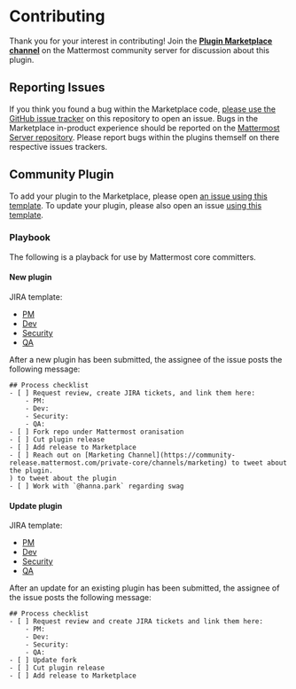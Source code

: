 # Contributing

Thank you for your interest in contributing! Join the [**Plugin Marketplace channel**](https://community.mattermost.com/core/channels/plugins-marketplace) on the Mattermost community server for discussion about this plugin.

## Reporting Issues

If you think you found a bug within the Marketplace code, [please use the GitHub issue tracker](https://github.com/mattermost/mattermost-marketplace/labels/issues/new) on this repository to open an issue. Bugs in the Marketplace in-product experience should be reported on the [Mattermost Server repository](https://github.com/mattermost/mattermost-server/issues/new). Please report bugs within the plugins themself on there respective issues trackers.

## Community Plugin

To add your plugin to the Marketplace, please open [an issue using this template](https://github.com/mattermost/mattermost-marketplace/issues/new?template=add_plugin.md). To update your plugin, please also open an issue [using this template](https://github.com/mattermost/mattermost-marketplace/issues/new?template=update_plugin.md).

### Playbook

The following is a playback for use by Mattermost core committers.

#### New plugin

JIRA template:
  - [PM](https://mattermost.atlassian.net/browse/MM-22224)
  - [Dev](https://mattermost.atlassian.net/browse/MM-22221)
  - [Security](https://mattermost.atlassian.net/browse/MM-22225)
  - [QA](https://mattermost.atlassian.net/browse/MM-22223)

After a new plugin has been submitted, the assignee of the issue posts the following message:
```
## Process checklist
- [ ] Request review, create JIRA tickets, and link them here:
    - PM:
    - Dev:
    - Security:
    - QA:
- [ ] Fork repo under Mattermost oranisation
- [ ] Cut plugin release
- [ ] Add release to Marketplace
- [ ] Reach out on [Marketing Channel](https://community-release.mattermost.com/private-core/channels/marketing) to tweet about the plugin.
) to tweet about the plugin
- [ ] Work with `@hanna.park` regarding swag
```

#### Update plugin

JIRA template:
  - [PM](https://mattermost.atlassian.net/browse/MM-22228)
  - [Dev](https://mattermost.atlassian.net/browse/MM-22222)
  - [Security](https://mattermost.atlassian.net/browse/MM-22226)
  - [QA](https://mattermost.atlassian.net/browse/MM-22227)

After an update for an existing plugin has been submitted, the assignee of the issue posts the following message:
```
## Process checklist
- [ ] Request review and create JIRA tickets and link them here:
    - PM:
    - Dev:
    - Security:
    - QA:
- [ ] Update fork
- [ ] Cut plugin release
- [ ] Add release to Marketplace
```
